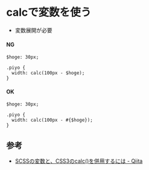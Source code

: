 # calcで変数を使う

- 変数展開が必要

#### NG

```
$hoge: 30px;

.piyo {
  width: calc(100px - $hoge);
}
```

#### OK

```
$hoge: 30px;

.piyo {
  width: calc(100px - #{$hoge});
}
```

## 参考
- [SCSSの変数と、CSS3のcalc()を併用するには - Qiita](https://qiita.com/mtmtkzm/items/2e3aef1b504ebcde5311)
